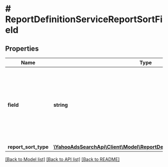 # # ReportDefinitionServiceReportSortField

## Properties

Name | Type | Description | Notes
------------ | ------------- | ------------- | -------------
**field** | **string** | &lt;ja&gt;レポート定義のソート対象です。&lt;/ja&gt;&lt;br&gt;&lt;en&gt;Sort object (field) of report definition.&lt;/en&gt; | [optional] 
**report_sort_type** | [**\YahooAdsSearchApi\Client\Model\ReportDefinitionServiceReportSortType**](ReportDefinitionServiceReportSortType.md) |  | [optional] 

[[Back to Model list]](../../README.md#documentation-for-models) [[Back to API list]](../../README.md#documentation-for-api-endpoints) [[Back to README]](../../README.md)


